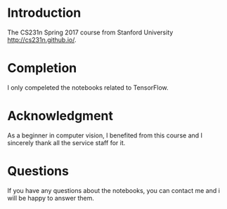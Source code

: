 # Introduction
The CS231n Spring 2017 course from Stanford University http://cs231n.github.io/.

# Completion
I only compeleted the notebooks related to TensorFlow.

# Acknowledgment
As a beginner in computer vision, I benefited from this course and I sincerely thank all the service staff for it.

# Questions
If you have any questions about the notebooks, you can contact me and i will be happy to answer them.
